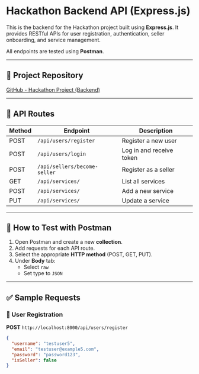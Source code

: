 # Hackathon Backend API (Express.js)

This is the backend for the Hackathon project built using **Express.js**. It provides RESTful APIs for user registration, authentication, seller onboarding, and service management.

All endpoints are tested using **Postman**.

---

## 🔗 Project Repository

[GitHub - Hackathon Project (Backend)](https://github.com/lawarjameschaudhary/Hackathon-Project/tree/main/backend)

---

## 📌 API Routes

| Method | Endpoint                                 | Description                   |
|--------|------------------------------------------|-------------------------------|
| POST   | `/api/users/register`                    | Register a new user           |
| POST   | `/api/users/login`                       | Log in and receive token      |
| POST   | `/api/sellers/become-seller`             | Register as a seller          |
| GET    | `/api/services/`                         | List all services             |
| POST   | `/api/services/`                         | Add a new service             |
| PUT    | `/api/services/`                         | Update a service              |

---

## 🧪 How to Test with Postman

1. Open Postman and create a new **collection**.
2. Add requests for each API route.
3. Select the appropriate **HTTP method** (POST, GET, PUT).
4. Under **Body** tab:
   - Select `raw`
   - Set type to `JSON`

---

## ✅ Sample Requests

### 🔐 User Registration

**POST** `http://localhost:8000/api/users/register`

```json
{
  "username": "testuser5",
  "email": "testuser@example5.com",
  "password": "password123",
  "isSeller": false
}
